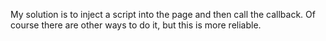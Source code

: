 My solution is to inject a script into the page and then call the callback. Of course there are other ways to do it, but this is more reliable.
